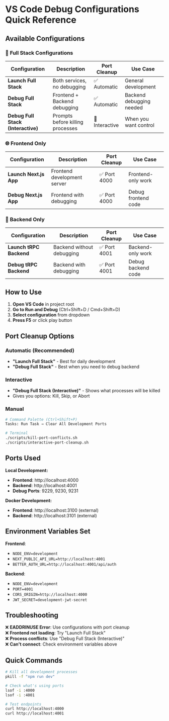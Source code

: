 # VS Code Debug Configurations Quick Reference

## Available Configurations

### 🚀 **Full Stack Configurations**

| Configuration                      | Description                      | Port Cleanup   | Use Case                 |
| ---------------------------------- | -------------------------------- | -------------- | ------------------------ |
| **Launch Full Stack**              | Both services, no debugging      | ✅ Automatic   | General development      |
| **Debug Full Stack**               | Frontend + Backend debugging     | ✅ Automatic   | Backend debugging needed |
| **Debug Full Stack (Interactive)** | Prompts before killing processes | 🤔 Interactive | When you want control    |

### 🌐 **Frontend Only**

| Configuration          | Description                 | Port Cleanup | Use Case            |
| ---------------------- | --------------------------- | ------------ | ------------------- |
| **Launch Next.js App** | Frontend development server | ✅ Port 4000 | Frontend-only work  |
| **Debug Next.js App**  | Frontend with debugging     | ✅ Port 4000 | Debug frontend code |

### 🔧 **Backend Only**

| Configuration           | Description               | Port Cleanup | Use Case           |
| ----------------------- | ------------------------- | ------------ | ------------------ |
| **Launch tRPC Backend** | Backend without debugging | ✅ Port 4001 | Backend-only work  |
| **Debug tRPC Backend**  | Backend with debugging    | ✅ Port 4001 | Debug backend code |

## How to Use

1. **Open VS Code** in project root
2. **Go to Run and Debug** (Ctrl+Shift+D / Cmd+Shift+D)
3. **Select configuration** from dropdown
4. **Press F5** or click play button

## Port Cleanup Options

### Automatic (Recommended)

- **"Launch Full Stack"** - Best for daily development
- **"Debug Full Stack"** - Best when you need to debug backend

### Interactive

- **"Debug Full Stack (Interactive)"** - Shows what processes will be killed
- Gives you options: Kill, Skip, or Abort

### Manual

```bash
# Command Palette (Ctrl+Shift+P)
Tasks: Run Task → Clear All Development Ports

# Terminal
./scripts/kill-port-conflicts.sh
./scripts/interactive-port-cleanup.sh
```

## Ports Used

**Local Development:**

- **Frontend**: http://localhost:4000
- **Backend**: http://localhost:4001
- **Debug Ports**: 9229, 9230, 9231

**Docker Development:**

- **Frontend**: http://localhost:3100 (external)
- **Backend**: http://localhost:3101 (external)

## Environment Variables Set

**Frontend**:

- `NODE_ENV=development`
- `NEXT_PUBLIC_API_URL=http://localhost:4001`
- `BETTER_AUTH_URL=http://localhost:4001/api/auth`

**Backend**:

- `NODE_ENV=development`
- `PORT=4001`
- `CORS_ORIGIN=http://localhost:4000`
- `JWT_SECRET=development-jwt-secret`

## Troubleshooting

❌ **EADDRINUSE Error**: Use configurations with port cleanup  
❌ **Frontend not loading**: Try "Launch Full Stack"  
❌ **Process conflicts**: Use "Debug Full Stack (Interactive)"  
❌ **Can't connect**: Check environment variables above

## Quick Commands

```bash
# Kill all development processes
pkill -f "npm run dev"

# Check what's using ports
lsof -i :4000
lsof -i :4001

# Test endpoints
curl http://localhost:4000
curl http://localhost:4001
```
